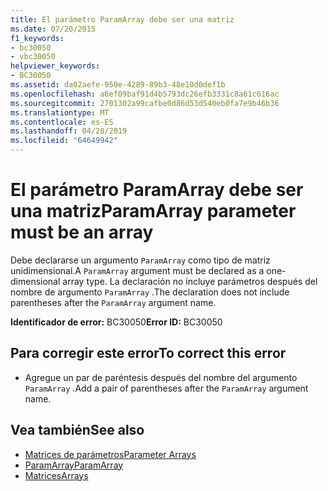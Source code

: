 ```yaml
---
title: El parámetro ParamArray debe ser una matriz
ms.date: 07/20/2015
f1_keywords:
- bc30050
- vbc30050
helpviewer_keywords:
- BC30050
ms.assetid: da02aefe-950e-4289-89b3-48e10d0def1b
ms.openlocfilehash: a6ef09baf91d4b5793dc26efb3331c8a61c616ac
ms.sourcegitcommit: 2701302a99cafbe0d86d53d540eb0fa7e9b46b36
ms.translationtype: MT
ms.contentlocale: es-ES
ms.lasthandoff: 04/28/2019
ms.locfileid: "64649942"
---
```

# <a name="paramarray-parameter-must-be-an-array"></a><span data-ttu-id="93506-102">El parámetro ParamArray debe ser una matriz</span><span class="sxs-lookup"><span data-stu-id="93506-102">ParamArray parameter must be an array</span></span>
<span data-ttu-id="93506-103">Debe declararse un argumento `ParamArray` como tipo de matriz unidimensional.</span><span class="sxs-lookup"><span data-stu-id="93506-103">A `ParamArray` argument must be declared as a one-dimensional array type.</span></span> <span data-ttu-id="93506-104">La declaración no incluye parámetros después del nombre de argumento `ParamArray` .</span><span class="sxs-lookup"><span data-stu-id="93506-104">The declaration does not include parentheses after the `ParamArray` argument name.</span></span>  
  
 <span data-ttu-id="93506-105">**Identificador de error:** BC30050</span><span class="sxs-lookup"><span data-stu-id="93506-105">**Error ID:** BC30050</span></span>  
  
## <a name="to-correct-this-error"></a><span data-ttu-id="93506-106">Para corregir este error</span><span class="sxs-lookup"><span data-stu-id="93506-106">To correct this error</span></span>  
  
- <span data-ttu-id="93506-107">Agregue un par de paréntesis después del nombre del argumento `ParamArray` .</span><span class="sxs-lookup"><span data-stu-id="93506-107">Add a pair of parentheses after the `ParamArray` argument name.</span></span>  
  
## <a name="see-also"></a><span data-ttu-id="93506-108">Vea también</span><span class="sxs-lookup"><span data-stu-id="93506-108">See also</span></span>

- [<span data-ttu-id="93506-109">Matrices de parámetros</span><span class="sxs-lookup"><span data-stu-id="93506-109">Parameter Arrays</span></span>](../../visual-basic/programming-guide/language-features/procedures/parameter-arrays.md)
- [<span data-ttu-id="93506-110">ParamArray</span><span class="sxs-lookup"><span data-stu-id="93506-110">ParamArray</span></span>](../../visual-basic/language-reference/modifiers/paramarray.md)
- [<span data-ttu-id="93506-111">Matrices</span><span class="sxs-lookup"><span data-stu-id="93506-111">Arrays</span></span>](../../visual-basic/programming-guide/language-features/arrays/index.md)
